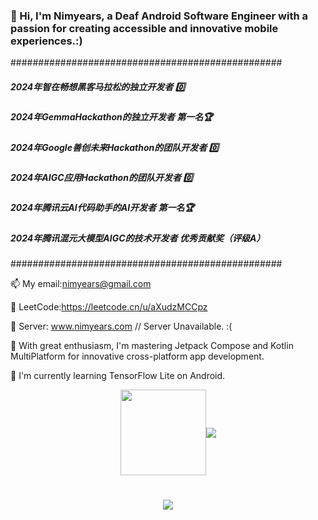 ### 👋 Hi, I'm Nimyears, a Deaf Android Software Engineer with a passion for creating accessible and innovative mobile experiences.:)

#################################################
##### 2024年智在畅想黑客马拉松的独立开发者 0️⃣
##### 2024年GemmaHackathon的独立开发者  第一名🏆
##### 2024年Google善创未来Hackathon的团队开发者  0️⃣
##### 2024年AIGC应用Hackathon的团队开发者   0️⃣
##### 2024年腾讯云AI代码助手的AI开发者 第一名🏆
##### 2024年腾讯混元大模型AIGC的技术开发者 优秀贡献奖（评级A）
#################################################

📫 My email:nimyears@gmail.com 

👹 LeetCode:https://leetcode.cn/u/aXudzMCCpz

🌟 Server: www.nimyears.com // Server Unavailable. :(

🌱 With great enthusiasm, I'm mastering Jetpack Compose and Kotlin MultiPlatform for innovative cross-platform app development.

🌴 I'm currently learning TensorFlow Lite on Android.





<div align="center" style="display: flex; justify-content: center; align-items: center;">
  <img height="137px" src="https://github-readme-stats.vercel.app/api?username=jienian&hide_title=true&hide_border=true&show_icons=true&line_height=21&text_color=000&icon_color=000&bg_color=0,ea6161,ffc64d,fffc4d,52fa5a&theme=graywhite" />
  <img src="https://github-readme-stats.vercel.app/api/top-langs/?username=jienian&hide_title=true&hide_border=true&layout=compact&langs_count=6&text_color=000&icon_color=fff&bg_color=0,52fa5a,4dfcff,c64dff&theme=graywhite" />
</div>

<h1 align="center"> <a href="https://sunguoqi.com/"> <img src="https://readme-typing-svg.herokuapp.com/?lines=print(%22Hello%2C%20Nimyears!%22);祝您今天愉快!&center=true&size=27"> </a> </h1>

<!--
**jienian/jienian** is a ✨ _special_ ✨ repository because its `README.md` (this file) appears on your GitHub profile.

Here are some ideas to get you started:

- 🔭 I’m currently working on ...
- 🌱 I’m currently learning ...
- 👯 I’m looking to collaborate on ...
- 🤔 I’m looking for help with ...
- 💬 Ask me about ...
- 📫 How to reach me: ...
- 😄 Pronouns: ...
- ⚡ Fun fact: ...
-->
